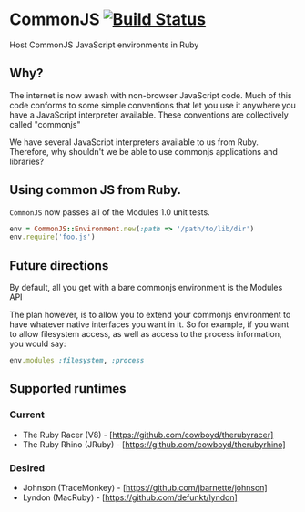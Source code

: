 # CommonJS [![Build Status](https://secure.travis-ci.org/cowboyd/commonjs.rb.png)](http://travis-ci.org/cowboyd/commonjs.rb)

Host CommonJS JavaScript environments in Ruby

## Why?

The internet is now awash with non-browser JavaScript code. Much of this code conforms to some
simple conventions that let you use it anywhere you have a JavaScript interpreter available. These
conventions are collectively called "commonjs"

We have several JavaScript interpreters available to us from Ruby. Therefore, why shouldn't we be
able to use commonjs applications and libraries?

## Using common JS from Ruby.

`CommonJS` now passes all of the Modules 1.0 unit tests.

```ruby
env = CommonJS::Environment.new(:path => '/path/to/lib/dir')
env.require('foo.js')
```

## Future directions

By default, all you get with a bare commonjs environment is the Modules API

The plan however, is to allow you to extend your commonjs environment to have whatever native
interfaces you want in it. So for example, if you want to allow filesystem access, as well as
access to the process information, you would say:

```ruby
env.modules :filesystem, :process
```

## Supported runtimes

### Current

* The Ruby Racer (V8) - [https://github.com/cowboyd/therubyracer]
* The Ruby Rhino (JRuby) - [https://github.com/cowboyd/therubyrhino]

### Desired

* Johnson (TraceMonkey) - [https://github.com/jbarnette/johnson]
* Lyndon (MacRuby) - [https://github.com/defunkt/lyndon]
